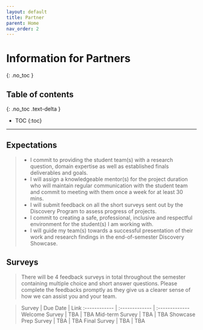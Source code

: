 ```yaml
---
layout: default
title: Partner
parent: Home
nav_order: 2
---
```


# **Information for Partners**
{: .no_toc }

## Table of contents
{: .no_toc .text-delta }

- TOC
{:toc}

---

## Expectations
   > * I commit to providing the student team(s) with a research question, domain expertise as well as established finals deliverables and goals.
   > * I will assign a knowledgeable mentor(s) for the project duration who will maintain regular communication with the student team and commit to meeting with them once a week for at least 30 mins.
   > * I will submit feedback on all the short surveys sent out by the Discovery Program to assess progress of projects.
   > * I commit to creating a safe, professional, inclusive and respectful environment for the student(s) I am working with.
   > * I will guide my team(s) towards a successful presentation of their work and research findings in the end-of-semester Discovery Showcase.

## Surveys
   > There will be 4 feedback surveys in total throughout the semester containing multiple choice and short answer questions. Please complete the feedbacks promptly as they give us a clearer sense of how we can assist you and your team.

   >Survey | Due Date | Link
   :------------ | :------------- | :-------------
   Welcome Survey | TBA | TBA
   Mid-term Survey | TBA | TBA
   Showcase Prep Survey | TBA | TBA
   Final Survey | TBA | TBA
